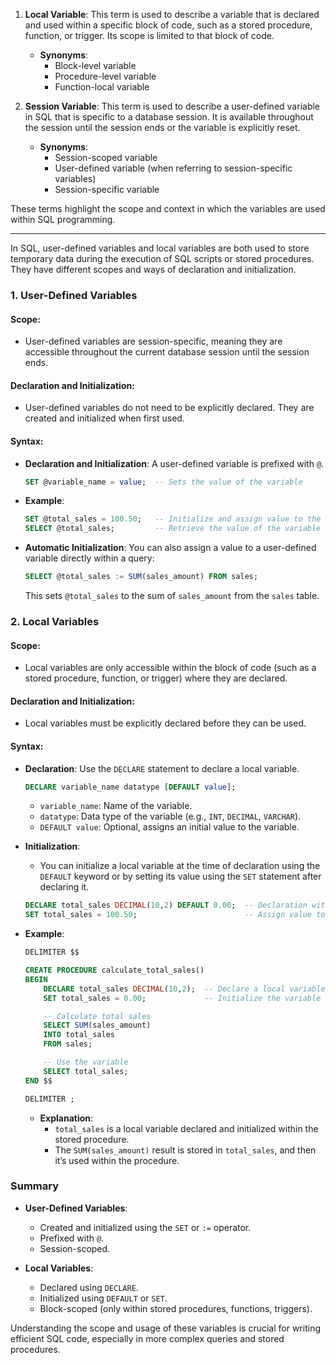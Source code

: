 1. **Local Variable**: This term is used to describe a variable that is declared and used within a specific block of code, such as a stored procedure, function, or trigger. Its scope is limited to that block of code.

   - **Synonyms**:
     - Block-level variable
     - Procedure-level variable
     - Function-local variable

2. **Session Variable**: This term is used to describe a user-defined variable in SQL that is specific to a database session. It is available throughout the session until the session ends or the variable is explicitly reset.

   - **Synonyms**:
     - Session-scoped variable
     - User-defined variable (when referring to session-specific variables)
     - Session-specific variable

These terms highlight the scope and context in which the variables are used within SQL programming.

---

In SQL, user-defined variables and local variables are both used to store temporary data during the execution of SQL scripts or stored procedures. They have different scopes and ways of declaration and initialization.

### 1. **User-Defined Variables**

#### **Scope**:
- User-defined variables are session-specific, meaning they are accessible throughout the current database session until the session ends.

#### **Declaration and Initialization**:
- User-defined variables do not need to be explicitly declared. They are created and initialized when first used.

#### **Syntax**:
- **Declaration and Initialization**: A user-defined variable is prefixed with `@`.
  ```sql
  SET @variable_name = value;  -- Sets the value of the variable
  ```
- **Example**:
  ```sql
  SET @total_sales = 100.50;   -- Initialize and assign value to the variable
  SELECT @total_sales;         -- Retrieve the value of the variable
  ```

- **Automatic Initialization**:
  You can also assign a value to a user-defined variable directly within a query:
  ```sql
  SELECT @total_sales := SUM(sales_amount) FROM sales;
  ```
  This sets `@total_sales` to the sum of `sales_amount` from the `sales` table.

### 2. **Local Variables**

#### **Scope**:
- Local variables are only accessible within the block of code (such as a stored procedure, function, or trigger) where they are declared.

#### **Declaration and Initialization**:
- Local variables must be explicitly declared before they can be used.

#### **Syntax**:
- **Declaration**: Use the `DECLARE` statement to declare a local variable.
  ```sql
  DECLARE variable_name datatype [DEFAULT value];
  ```
  - `variable_name`: Name of the variable.
  - `datatype`: Data type of the variable (e.g., `INT`, `DECIMAL`, `VARCHAR`).
  - `DEFAULT value`: Optional, assigns an initial value to the variable.

- **Initialization**:
  - You can initialize a local variable at the time of declaration using the `DEFAULT` keyword or by setting its value using the `SET` statement after declaring it.
  ```sql
  DECLARE total_sales DECIMAL(10,2) DEFAULT 0.00;  -- Declaration with initialization
  SET total_sales = 100.50;                        -- Assign value to the variable
  ```

- **Example**:
  ```sql
  DELIMITER $$

  CREATE PROCEDURE calculate_total_sales()
  BEGIN
      DECLARE total_sales DECIMAL(10,2);  -- Declare a local variable
      SET total_sales = 0.00;             -- Initialize the variable

      -- Calculate total sales
      SELECT SUM(sales_amount) 
      INTO total_sales
      FROM sales;

      -- Use the variable
      SELECT total_sales;
  END $$

  DELIMITER ;
  ```

  - **Explanation**:
    - `total_sales` is a local variable declared and initialized within the stored procedure.
    - The `SUM(sales_amount)` result is stored in `total_sales`, and then it’s used within the procedure.

### **Summary**

- **User-Defined Variables**:
  - Created and initialized using the `SET` or `:=` operator.
  - Prefixed with `@`.
  - Session-scoped.
  
- **Local Variables**:
  - Declared using `DECLARE`.
  - Initialized using `DEFAULT` or `SET`.
  - Block-scoped (only within stored procedures, functions, triggers).
  
Understanding the scope and usage of these variables is crucial for writing efficient SQL code, especially in more complex queries and stored procedures.